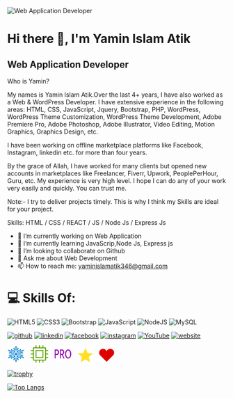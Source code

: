 ![Web Application Developer](https://media.licdn.com/dms/image/D5616AQGt_gBZiOaI1A/profile-displaybackgroundimage-shrink_350_1400/0/1705081247502?e=1715212800&v=beta&t=HIpeJWaX-E7ZuSGKM3YM0xdwdxiDuuatPo7BXpUZ9Zo)
# Hi there 👋, I'm Yamin Islam Atik
## Web Application Developer


Who is Yamin?

My names is Yamin Islam Atik.Over the last 4+ years, I have also worked as a Web & WordPress Developer. I have extensive experience in the following areas: HTML, CSS, JavaScript, Jquery, Bootstrap, PHP, WordPress, WordPress Theme Customization, WordPress Theme Development, Adobe Premiere Pro, Adobe Photoshop, Adobe Illustrator, Video Editing, Motion Graphics, Graphics Design, etc.

I have been working on offline marketplace platforms like Facebook, Instagram, linkedin etc. for more than four years.

By the grace of Allah, I have worked for many clients but opened new accounts in marketplaces like Freelancer, Fiverr, Upwork, PeoplePerHour, Guru, etc. My experience is very high level. I hope I can do any of your work very easily and quickly. You can trust me.

Note:- I try to deliver projects timely. This is why I think my Skills are ideal for your project.

Skills: HTML / CSS /  REACT / JS / Node Js / Express Js

- 🔭 I’m currently working on Web Application 
- 🌱 I’m currently learning JavaScrip,Node Js, Express js 
- 👯 I’m looking to collaborate on Github 
- 💬 Ask me about Web Development 
- 📫 How to reach me: yaminislamatik346@gmail.com

# 💻 Skills Of:
![HTML5](https://img.shields.io/badge/html5-%23E34F26.svg?style=flat-square&logo=html5&logoColor=white) ![CSS3](https://img.shields.io/badge/css3-%231572B6.svg?style=flat-square&logo=css3&logoColor=white) ![Bootstrap](https://img.shields.io/badge/bootstrap-%238511FA.svg?style=flat-square&logo=bootstrap&logoColor=white) ![JavaScript](https://img.shields.io/badge/javascript-%23323330.svg?style=flat-square&logo=javascript&logoColor=%23F7DF1E) ![NodeJS](https://img.shields.io/badge/node.js-6DA55F?style=flat-square&logo=node.js&logoColor=white) ![MySQL](https://img.shields.io/badge/mysql-%2300000f.svg?style=flat-square&logo=mysql&logoColor=white)


[<img src='https://cdn.jsdelivr.net/npm/simple-icons@3.0.1/icons/github.svg' alt='github' height='40'>](https://github.com/yaminislamatik)  [<img src='https://cdn.jsdelivr.net/npm/simple-icons@3.0.1/icons/linkedin.svg' alt='linkedin' height='40'>](https://www.linkedin.com/in/yaminislamatik/)  [<img src='https://cdn.jsdelivr.net/npm/simple-icons@3.0.1/icons/facebook.svg' alt='facebook' height='40'>](https://www.facebook.com/yaminislamatik)  [<img src='https://cdn.jsdelivr.net/npm/simple-icons@3.0.1/icons/instagram.svg' alt='instagram' height='40'>](https://www.instagram.com/yaminislamatik/)  [<img src='https://cdn.jsdelivr.net/npm/simple-icons@3.0.1/icons/youtube.svg' alt='YouTube' height='40'>](https://www.youtube.com/channel/yaminislamatikyt)  [<img src='https://cdn.jsdelivr.net/npm/simple-icons@3.0.1/icons/icloud.svg' alt='website' height='40'>](http://webdevatik.com/)  

<a href='https://archiveprogram.github.com/'><img src='https://raw.githubusercontent.com/acervenky/animated-github-badges/master/assets/acbadge.gif' width='40' height='40'></a> <a href='https://docs.github.com/en/developers'><img src='https://raw.githubusercontent.com/acervenky/animated-github-badges/master/assets/devbadge.gif' width='40' height='40'></a> <a href='https://github.com/pricing'><img src='https://raw.githubusercontent.com/acervenky/animated-github-badges/master/assets/pro.gif' width='40' height='40'></a> <a href='https://stars.github.com/'><img src='https://raw.githubusercontent.com/acervenky/animated-github-badges/master/assets/starbadge.gif' width='35' height='35'></a> <a href='https://docs.github.com/en/github/supporting-the-open-source-community-with-github-sponsors'><img src='https://raw.githubusercontent.com/acervenky/animated-github-badges/master/assets/sponsorbadge.gif' width='35' height='35'></a> 

[![trophy](https://github-profile-trophy.vercel.app/?username=yaminislamatik)](https://github.com/ryo-ma/github-profile-trophy)

[![Top Langs](https://github-readme-stats.vercel.app/api/top-langs/?username=yaminislamatik)](https://github.com/anuraghazra/github-readme-stats)

